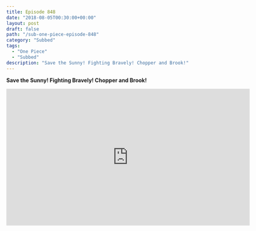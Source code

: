 ```yaml
---
title: Episode 848
date: "2018-08-05T00:30:00+00:00"
layout: post
draft: false
path: "/sub-one-piece-episode-848"
category: "Subbed"
tags:
  - "One Piece"
  - "Subbed"
description: "Save the Sunny! Fighting Bravely! Chopper and Brook!"
---
```


**Save the Sunny! Fighting Bravely! Chopper and Brook!**

<iframe width="640" height="360" src="https://www.rapidvideo.com/e/G6FRPHA1UH" frameborder="0" marginwidth=0 marginheight=0 scrolling=no allowfullscreen></iframe>


